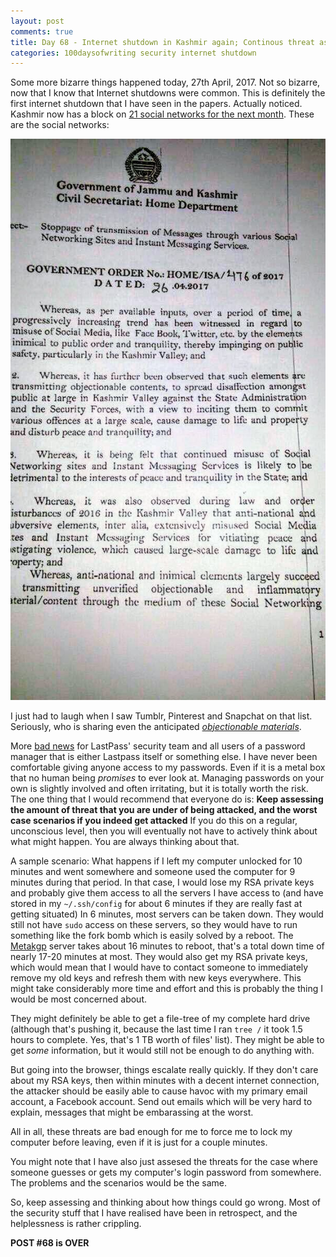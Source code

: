 ```yaml
---
layout: post
comments: true
title: Day 68 - Internet shutdown in Kashmir again; Continous threat assessment
categories: 100daysofwriting security internet shutdown
---
```


Some more bizarre things happened today, 27th April, 2017. Not so bizarre, now
that I know that Internet shutdowns were common. This is definitely the first
internet shutdown that I have seen in the papers. Actually noticed. Kashmir now
has a block on [21 social networks for the next
month](https://www.nytimes.com/2017/04/26/world/asia/kashmir-shuts-down-social-networks-for-a-month.html).
These are the social networks:

![img](/public/img/day-68-1.jpg)

I just had to laugh when I saw Tumblr, Pinterest and Snapchat on that list.
Seriously, who is sharing even the anticipated [_objectionable
materials_](/public/img/day-68-2.jpg).

More [bad
news](https://nakedsecurity.sophos.com/2017/04/26/more-lastpass-flaws-researcher-pokes-holes-in-2fa/)
for LastPass' security team and all users of a password manager that is either
Lastpass itself or something else. I have never been comfortable giving anyone
access to my passwords. Even if it is a metal box that no human being _promises_
to ever look at. Managing passwords on your own is slightly involved and often
irritating, but it is totally worth the risk. The one thing that I would
recommend that everyone do is: **Keep assessing the amount of threat that you
are under of being attacked, and the worst case scenarios if you indeed get
attacked** If you do this on a regular, unconscious level, then you will
eventually not have to actively think about what might happen. You are always
thinking about that.

A sample scenario: What happens if I left my computer unlocked for 10 minutes
and went somewhere and someone used the computer for 9 minutes during that
period. In that case, I would lose my RSA private keys and probably give them
access to all the servers I have access to (and have stored in my
`~/.ssh/config` for about 6 minutes if they are really fast at getting situated)
In 6 minutes, most servers can be taken down. They would still not have `sudo`
access on these servers, so they would have to run something like the fork bomb
which is easily solved by a reboot. The
[Metakgp](https://wiki.metakgp.org/w/Main_Page) server takes about 16 minutes to
reboot, that's a total down time of nearly 17-20 minutes at most. They would
also get my RSA private keys, which would mean that I would have to contact
someone to immediately remove my old keys and refresh them with new keys
everywhere. This might take considerably more time and effort and this is
probably the thing I would be most concerned about.

They might definitely be able to get a file-tree of my complete hard drive
(although that's pushing it, because the last time I ran `tree /` it took 1.5
hours to complete. Yes, that's 1 TB worth of files' list). They might be able to
get _some_ information, but it would still not be enough to do anything with.

But going into the browser, things escalate really quickly. If they don't care
about my RSA keys, then within minutes with a decent internet connection, the
attacker should be easily able to cause havoc with my primary email account,
a Facebook account. Send out emails which will be very hard to explain, messages
that might be embarassing at the worst.

All in all, these threats are bad enough for me to force me to lock my computer
before leaving, even if it is just for a couple minutes.

You might note that I have also just assesed the threats for the case where
someone guesses or gets my computer's login password from somewhere. The
problems and the scenarios would be the same.

So, keep assessing and thinking about how things could go wrong. Most of the
security stuff that I have realised have been in retrospect, and the
helplessness is rather crippling.

**POST #68 is OVER**
